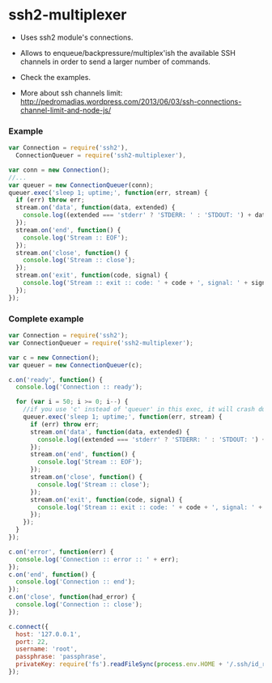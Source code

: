ssh2-multiplexer
================

* Uses ssh2 module's connections.

* Allows to enqueue/backpressure/multiplex'ish the available SSH channels in order to send a larger number of commands.

* Check the examples.

* More about ssh channels limit: http://pedromadias.wordpress.com/2013/06/03/ssh-connections-channel-limit-and-node-js/


### Example

``` js
var Connection = require('ssh2'),
  ConnectionQueuer = require('ssh2-multiplexer'),

var conn = new Connection();
//...
var queuer = new ConnectionQueuer(conn);
queuer.exec('sleep 1; uptime;', function(err, stream) {
  if (err) throw err;
  stream.on('data', function(data, extended) {
    console.log((extended === 'stderr' ? 'STDERR: ' : 'STDOUT: ') + data);
  });
  stream.on('end', function() {
    console.log('Stream :: EOF');
  });
  stream.on('close', function() {
    console.log('Stream :: close');
  });
  stream.on('exit', function(code, signal) {
    console.log('Stream :: exit :: code: ' + code + ', signal: ' + signal);
  });
});
```

### Complete example

``` js
var Connection = require('ssh2');
var ConnectionQueuer = require('ssh2-multiplexer');

var c = new Connection();
var queuer = new ConnectionQueuer(c);

c.on('ready', function() {
  console.log('Connection :: ready');

  for (var i = 50; i >= 0; i--) {
    //if you use 'c' instead of 'queuer' in this exec, it will crash due to channel limit. Openssh allows 8 channels by default.
    queuer.exec('sleep 1; uptime;', function(err, stream) {
      if (err) throw err;
      stream.on('data', function(data, extended) {
        console.log((extended === 'stderr' ? 'STDERR: ' : 'STDOUT: ') + data);
      });
      stream.on('end', function() {
        console.log('Stream :: EOF');
      });
      stream.on('close', function() {
        console.log('Stream :: close');
      });
      stream.on('exit', function(code, signal) {
        console.log('Stream :: exit :: code: ' + code + ', signal: ' + signal);
      });
    });
  }
});

c.on('error', function(err) {
  console.log('Connection :: error :: ' + err);
});
c.on('end', function() {
  console.log('Connection :: end');
});
c.on('close', function(had_error) {
  console.log('Connection :: close');
});

c.connect({
  host: '127.0.0.1',
  port: 22,
  username: 'root',
  passphrase: 'passphrase',
  privateKey: require('fs').readFileSync(process.env.HOME + '/.ssh/id_rsa')
});
```

